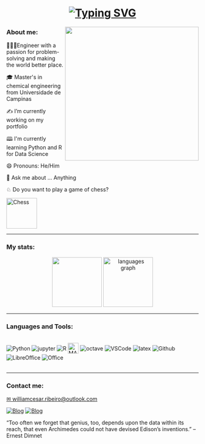 <h1 align="center">
  <a href="https://git.io/typing-svg"><img src="https://readme-typing-svg.herokuapp.com?font=Roboto&size=24&pause=1000&color=164ef7&center=true&vCenter=true&width=435&lines=Hello+World!+%F0%9F%8C%8E;Welcome+to+my+page%2C+I%E2%80%99m+William" alt="Typing SVG" /></a>
</h1>

<img align="right" height="350" src="https://64.media.tumblr.com/d98c7e0c53e1aaa8521ddcb31a421373/tumblr_nbyrlaLLDw1s141c3o1_r1_400.gif"  />

### <h3 align="left">About me:</h2>

 <p align="left">👨🏻‍🔬Engineer with a passion for problem-solving and making the world better place. 
 <p align="left">🎓 Master's in chemical engineering from Universidade de Campinas</p>
 <p align="left">✍ I’m currently working on my portfolio</p>
 <p align="left">🕮 I'm currently learning Python and R for Data Science</p>
 <p align="left">😄 Pronouns: He/Him</p>
 <p align="left">💬 Ask me about ... Anything</p>
 <p align="left">♘ Do you want to play a game of chess? 
 
  [<img alt="Chess" width="80" src="https://preview.redd.it/fd50cxqm4nl71.png?width=640&crop=smart&auto=webp&s=ddecdca190d6ff782bce6fccbe57efcb7084e7d2" />](https://www.chess.com/member/williamcesar)</p>

 ---
 
### My stats:

<div align="center">
  <img src="https://github-readme-stats.vercel.app/api?username=willc127&show_icons=true&theme=transparent" height="130"/>
  <img src="https://github-readme-stats.vercel.app/api/top-langs?locale=en&hide_title=false&layout=compact&card_width=250&langs_count=5&theme=transparent&hide_border=false&username=willc127" height="130" alt="languages graph"  />
</div>

---

### Languages and Tools:

<div style="display: inline_block"><br/>

<img align="center" alt="Python" src="https://img.shields.io/badge/python-3670A0?style=for-the-badge&logo=python&logoColor=ffdd54"/>
<img align="center" alt="jupyter" src="https://img.shields.io/badge/jupyter-%23FA0F00.svg?style=for-the-badge&logo=jupyter&logoColor=white)"/>
<img align="center" alt="R" src="https://img.shields.io/badge/r-%23276DC3.svg?style=for-the-badge&logo=r&logoColor=white"/>
<img align="center" alt="MATLAB"  height="28" src="https://uwaterloo.ca/mechanical-mechatronics-engineering-information-technology/sites/default/files/uploads/images/matlab-logo_0.jpg"/>
<img align="center" alt="octave" src="https://img.shields.io/badge/OCTAVE-darkblue?style=for-the-badge&logo=octave&logoColor=fcd683)"/>
<img align="center" alt="VSCode" src="https://img.shields.io/badge/VSCode-0078D4?style=for-the-badge&logo=visual%20studio%20code&logoColor=white"/>
<img align="center" alt="latex" src="https://img.shields.io/badge/latex-%23008080.svg?style=for-the-badge&logo=latex&logoColor=white)"/>
<img align="center" alt="Github" src="https://img.shields.io/badge/github-%23121011.svg?style=for-the-badge&logo=github&logoColor=white)"/>
<img align="center" alt="LibreOffice" src="https://img.shields.io/badge/LibreOffice-%2318A303?style=for-the-badge&logo=LibreOffice&logoColor=white)"/>
<img align="center" alt="Office" src="https://img.shields.io/badge/Microsoft_Office-D83B01?style=for-the-badge&logo=microsoft-office&logoColor=white"/>
</div><br/>

---

### <h3 align="left">Contact me:</h2>

<p align="left"><a href="mailto:williamcesar.ribeiro@outlook.com">✉ williamcesar.ribeiro@outlook.com</a></p>


[![Blog](https://img.shields.io/badge/LinkedIn-0077B5?style=for-the-badge&logo=linkedin&logoColor=white)](https://www.linkedin.com/in/william-cesar-1a0ab187/)
[![Blog](https://img.shields.io/static/v1?message=Instagram&logo=instagram&label=&color=E4405F&logoColor=white&labelColor=&style=for-the-badge)](https://www.instagram.com/willc127/)

“Too often we forget that genius, too, depends upon the data within its reach, that even Archimedes could not have devised Edison’s inventions.” – Ernest Dimnet
